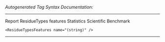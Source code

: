 _Autogenerated Tag Syntax Documentation:_

---
Report ResidueTypes features Statistics Scientific Benchmark

```
<ResidueTypesFeatures name="(string)" />
```



---
